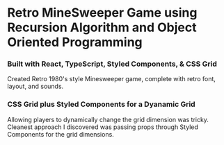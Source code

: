 # Retro MineSweeper Game using Recursion Algorithm and Object Oriented Programming

### Built with  React, TypeScript, Styled Components, & CSS Grid

Created Retro 1980's style Minesweeper game, complete with retro font, layout,
and sounds.

### CSS Grid plus Styled Components for a Dyanamic Grid

Allowing players to dynamically change the grid dimension was tricky.
Cleanest approach I discovered was passing props through Styled Components
for the grid dimensions.
